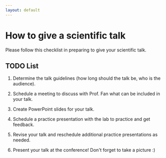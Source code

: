 ```yaml
---
layout: default
---
```


# How to give a scientific talk

Please follow this checklist in preparing to give your scientific talk.

## TODO List

1. Determine the talk guidelines (how long should the talk be, who is the audience).

2. Schedule a meeting to discuss with Prof. Fan what can be included in your talk.

3. Create PowerPoint slides for your talk. 

4. Schedule a practice presentation with the lab to practice and get feedback.

5. Revise your talk and reschedule additional practice presentations as needed.

6. Present your talk at the conference! Don't forget to take a picture :)



